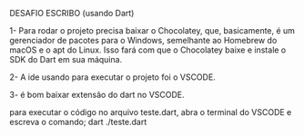 DESAFIO ESCRIBO (usando Dart)

1- Para rodar o projeto precisa baixar o Chocolatey, que, basicamente, é um gerenciador de pacotes para o Windows, semelhante ao Homebrew do macOS e o apt do Linux. Isso fará com que o Chocolatey baixe e instale o SDK do Dart em sua máquina.

2- A ide usando para executar o projeto foi o VSCODE.

3- é bom baixar extensão do dart no VSCODE.

para executar o código no arquivo teste.dart, abra o terminal do VSCODE e escreva o comando;  dart ./teste.dart


